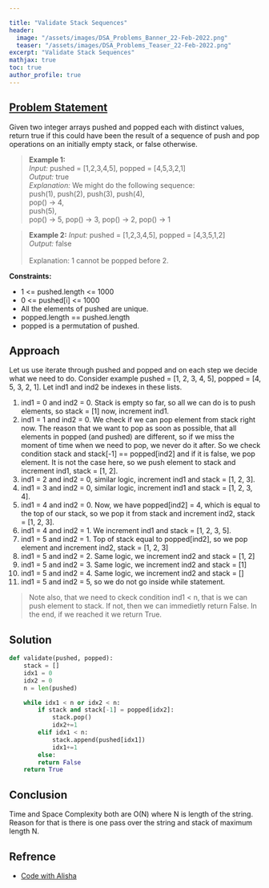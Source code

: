 ```yaml
---

title: "Validate Stack Sequences"
header:
  image: "/assets/images/DSA_Problems_Banner_22-Feb-2022.png"
  teaser: "/assets/images/DSA_Problems_Teaser_22-Feb-2022.png"
excerpt: "Validate Stack Sequences"
mathjax: true
toc: true
author_profile: true
---
```


## [Problem Statement](https://leetcode.com/problems/validate-stack-sequences/)

Given two integer arrays pushed and popped each with distinct values, return true if this could have been the result of a sequence of push and pop operations on an initially empty stack, or false otherwise.

> **Example 1:** <br />
*Input:* pushed = [1,2,3,4,5], popped = [4,5,3,2,1]<br />
*Output:* true<br />
*Explanation:* We might do the following sequence:<br />
push(1), push(2), push(3), push(4),<br />
pop() -> 4,<br />
push(5),<br />
pop() -> 5, pop() -> 3, pop() -> 2, pop() -> 1<br />

> **Example 2:**
*Input:* pushed = [1,2,3,4,5], popped = [4,3,5,1,2]<br />
*Output:* false<br /><br />
Explanation: 1 cannot be popped before 2.<br />


**Constraints:**
* 1 <= pushed.length <= 1000
* 0 <= pushed[i] <= 1000
* All the elements of pushed are unique.
* popped.length == pushed.length
* popped is a permutation of pushed.

## Approach

Let us use iterate through pushed and popped and on each step we decide what we need to do. Consider example
pushed = [1, 2, 3, 4, 5], popped = [4, 5, 3, 2, 1]. Let ind1 and ind2 be indexes in these lists.

1. ind1 = 0 and ind2 = 0. Stack is empty so far, so all we can do is to push elements, so stack = [1] now, increment ind1.
2. ind1 = 1 and ind2 = 0. We check if we can pop element from stack right now. The reason that we want to pop as soon as possible, that all elements in popped (and pushed) are different, so if we miss the moment of time when we need to pop, we never do it after. So we check condition stack and stack[-1] == popped[ind2] and if it is false, we pop element. It is not the case here, so we push element to stack and increment ind1, stack = [1, 2].
3. ind1 = 2 and ind2 = 0, similar logic, increment ind1 and stack = [1, 2, 3].
4. ind1 = 3 and ind2 = 0, similar logic, increment ind1 and stack = [1, 2, 3, 4].
5. ind1 = 4 and ind2 = 0. Now, we have popped[ind2] = 4, which is equal to the top of our stack, so we pop it from stack and increment ind2, stack = [1, 2, 3].
6. ind1 = 4 and ind2 = 1. We increment ind1 and stack = [1, 2, 3, 5].
7. ind1 = 5 and ind2 = 1. Top of stack equal to popped[ind2], so we pop element and increment ind2, stack = [1, 2, 3]
8. ind1 = 5 and ind2 = 2. Same logic, we increment ind2 and stack = [1, 2]
9. ind1 = 5 and ind2 = 3. Same logic, we increment ind2 and stack = [1]
10. ind1 = 5 and ind2 = 4. Same logic, we increment ind2 and stack = []
11. ind1 = 5 and ind2 = 5, so we do not go inside while statement.

> Note also, that we need to ckeck condition ind1 < n, that is we can push element to stack. If not, then we can immedietly return False. In the end, if we reached it we return True.


## Solution
```python
def validate(pushed, popped):
    stack = []
    idx1 = 0
    idx2 = 0
    n = len(pushed)

    while idx1 < n or idx2 < n:
        if stack and stack[-1] = popped[idx2]:
            stack.pop()
            idx2+=1
        elif idx1 < n:
            stack.append(pushed[idx1])
            idx1+=1
        else:
        return False
    return True


```

## Conclusion
Time and Space Complexity both are O(N) where N is length of the string.<br />
Reason for that is there is one pass over the string and stack of maximum length N.

## Refrence
* [Code with Alisha](https://www.youtube.com/watch?v=wsikPyz0lGo)